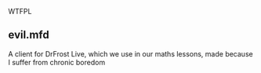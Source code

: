 <a href="http://www.wtfpl.net/"><img
       src="http://www.wtfpl.net/wp-content/uploads/2012/12/wtfpl-badge-4.png"
       width="80" height="15" alt="WTFPL" /></a>

## evil.mfd

A client for DrFrost Live, which we use in our maths lessons, made because I suffer from chronic boredom

